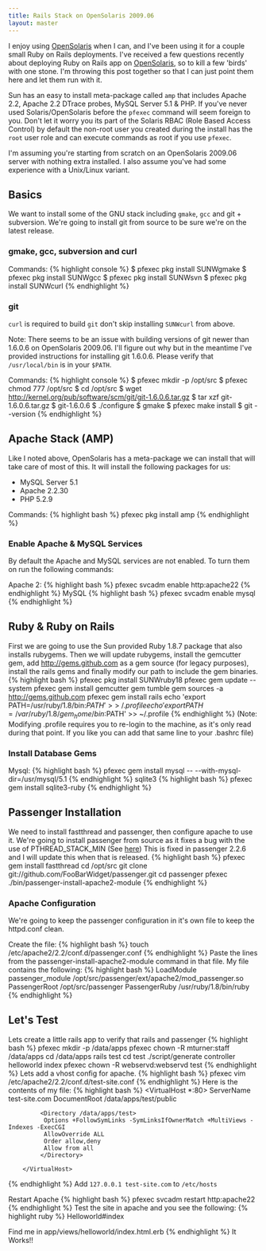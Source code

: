 ```yaml
---
title: Rails Stack on OpenSolaris 2009.06
layout: master
---
```

I enjoy using [OpenSolaris](http://opensolaris.org) when I can, and I've been using it for a couple small Ruby on Rails deployments. I've received a few questions recently about deploying Ruby on Rails app on [OpenSolaris](http://opensolaris.org), so to kill a few 'birds' with one stone. I'm throwing this post together so that I can just point them here and let them run with it.

Sun has an easy to install meta-package called `amp` that includes Apache 2.2, Apache 2.2 DTrace probes, MySQL Server 5.1 & PHP. If you've never used Solaris/OpenSolaris before the `pfexec` command will seem foreign to you. Don't let it worry you its part of the Solaris RBAC (Role Based Access Control) by default the non-root user you created during the install has the `root` user role and can execute commands as root if you use `pfexec`.

I'm assuming you're starting from scratch on an OpenSolaris 2009.06 server with nothing extra installed. I also assume you've had some experience with a Unix/Linux variant.

## Basics ##
We want to install some of the GNU stack including `gmake`, `gcc` and git + subversion. We're going to install git from source to be sure we're on the latest release.

### gmake, gcc, subversion and curl ###
Commands:
{% highlight console %}
  $ pfexec pkg install SUNWgmake
  $ pfexec pkg install SUNWgcc
  $ pfexec pkg install SUNWsvn
  $ pfexec pkg install SUNWcurl
{% endhighlight %}
### git ###
`curl` is required to build `git` don't skip installing `SUNWcurl` from above.

Note: There seems to be an issue with building versions of git newer than 1.6.0.6 on OpenSolaris 2009.06. I'll figure out why but in the meantime I've provided instructions for installing git 1.6.0.6. Please verify that `/usr/local/bin` is in your `$PATH`.

Commands:
{% highlight console %}
  $ pfexec mkdir -p /opt/src
  $ pfexec chmod 777 /opt/src
  $ cd /opt/src
  $ wget http://kernel.org/pub/software/scm/git/git-1.6.0.6.tar.gz
  $ tar xzf git-1.6.0.6.tar.gz
  $ git-1.6.0.6
  $ ./configure
  $ gmake
  $ pfexec make install
  $ git --version
{% endhighlight %}
## Apache Stack (AMP) ##
Like I noted above, OpenSolaris has a meta-package we can install that will take care of most of this. It will install the following packages for us:

* MySQL Server 5.1
* Apache 2.2.30
* PHP 5.2.9

Commands:
{% highlight bash %}
  pfexec pkg install amp
{% endhighlight %}
### Enable Apache & MySQL Services ###
By default the Apache and MySQL services are not enabled. To turn them on run the following commands:

Apache 2:
{% highlight bash %}
  pfexec svcadm enable http:apache22
{% endhighlight %}
MySQL
{% highlight bash %}
  pfexec svcadm enable mysql
{% endhighlight %}

## Ruby & Ruby on Rails ##
First we are going to use the Sun provided Ruby 1.8.7 package that also installs rubygems. Then we will update rubygems, install the gemcutter gem, add http://gems.github.com as a gem source (for legacy purposes), install the rails gems and finally modify our path to include the gem binaries.
{% highlight bash %}
  pfexec pkg install SUNWruby18
  pfexec gem update --system
  pfexec gem install gemcutter
  gem tumble
  gem sources -a http://gems.github.com
  pfexec gem install rails
  echo 'export PATH=/usr/ruby/1.8/bin:$PATH' >> ~/.profile
  echo 'export PATH=/var/ruby/1.8/gem_home/bin:$PATH' >> ~/.profile
{% endhighlight %}
(Note: Modifying .profile requires you to re-login to the machine, as it's only read during that point. If you like you can add that same line to your .bashrc file)

### Install Database Gems ###
Mysql:
{% highlight bash %}
  pfexec gem install mysql -- --with-mysql-dir=/usr/mysql/5.1
{% endhighlight %}
sqlite3
{% highlight bash %}
  pfexec gem install sqlite3-ruby
{% endhighlight %}

## Passenger Installation ###
We need to install fastthread and passenger, then configure apache to use it. We're going to install passenger from source as it fixes a bug with the use of PTHREAD_STACK_MIN (See [here](http://code.google.com/p/phusion-passenger/issues/detail?id=369)) This is fixed in passenger 2.2.6 and I will update this when that is released.
{% highlight bash %}
  pfexec gem install fastthread
  cd /opt/src
  git clone git://github.com/FooBarWidget/passenger.git
  cd passenger
  pfexec ./bin/passenger-install-apache2-module
{% endhighlight %}
### Apache Configuration ###
We're going to keep the passenger configuration in it's own file to keep the httpd.conf clean.

Create the file:
{% highlight bash %}
  touch /etc/apache2/2.2/conf.d/passenger.conf
{% endhighlight %}
Paste the lines from the passenger-install-apache2-module command in that file. My file contains the following:
{% highlight bash %}
  LoadModule passenger_module /opt/src/passenger/ext/apache2/mod_passenger.so
  PassengerRoot /opt/src/passenger
  PassengerRuby /usr/ruby/1.8/bin/ruby
{% endhighlight %}
## Let's Test ##
Lets create a little rails app to verify that rails and passenger
{% highlight bash %}
  pfexec mkdir -p /data/apps
  pfexec chown -R mturner:staff /data/apps
  cd /data/apps
  rails test
  cd test
  ./script/generate controller helloworld index
  pfexec chown -R webservd:webservd test
{% endhighlight %}
Lets add a vhost config for apache.
{% highlight bash %}
  pfexec vim /etc/apache2/2.2/conf.d/test-site.conf
{% endhighlight %}
Here is the contents of my file:
{% highlight bash %}
		<VirtualHost *:80>
		     ServerName test-site.com
		     DocumentRoot /data/apps/test/public

		     <Directory /data/apps/test>
		      Options +FollowSymLinks -SymLinksIfOwnerMatch +MultiViews -Indexes -ExecCGI
		      AllowOverride ALL
		      Order allow,deny
		      Allow from all
		     </Directory>

		</VirtualHost>
{% endhighlight %}
Add `127.0.0.1 test-site.com` to `/etc/hosts`

Restart Apache
{% highlight bash %}
  pfexec svcadm restart http:apache22
{% endhighlight %}
Test the site in apache and you see the following:
{% highlight ruby %}
  Helloworld#index

  Find me in app/views/helloworld/index.html.erb
{% endhighlight %}
It Works!!